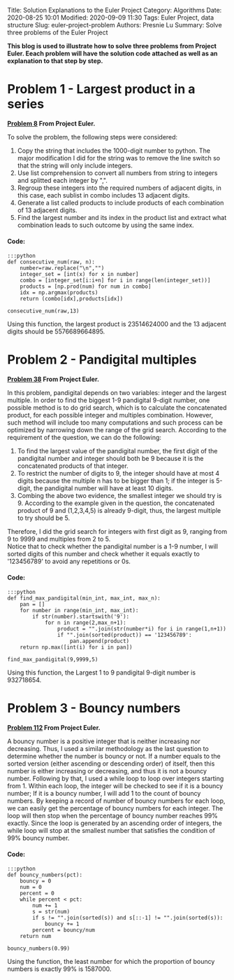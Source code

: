 Title: Solution Explanations to the Euler Project
Category: Algorithms
Date: 2020-08-25 10:01
Modified: 2020-09-09 11:30
Tags: Euler Project, data structure
Slug: euler-project-problem
Authors: Presnie Lu
Summary: Solve three problems of the Euler Project

**This blog is used to illustrate how to solve three problems from Project Euler. Eeach problem will have the solution code attached as well as an explanation to that step by step.**
  

# Problem 1 - Largest product in a series
**[Problem 8](https://projecteuler.net/problem=8) From Project Euler.**   
  
To solve the problem, the following steps were considered:  
1. Copy the string that includes the 1000-digit number to python. The major modification I did for the string was to remove the line switch so that the string will only include integers.  
2. Use list comprehension to convert all numbers from string to integers and splitted each integer by ",".  
3. Regroup these integers into the required numbers of adjacent digits, in this case, each sublist in combo includes 13 adjacent digits.  
4. Generate a list called products to include products of each combination of 13 adjacent digits.  
5. Find the largest number and its index in the product list and extract what combination leads to such outcome by using the same index. 

#### Code:  

    :::python
    def consecutive_num(raw, n):
        number=raw.replace("\n","")
        integer_set = [int(x) for x in number]
        combo = [integer_set[i:i+n] for i in range(len(integer_set))]
        products = [np.prod(num) for num in combo]
        idx = np.argmax(products)
        return (combo[idx],products[idx])
    
    consecutive_num(raw,13)

Using this function, the largest product is 23514624000 and the 13 adjacent digits should be 5576689664895.
  

# Problem 2 - Pandigital multiples
**[Problem 38](https://projecteuler.net/problem=38) From Project Euler.** 

In this problem, pandigital depends on two variables: integer and the largest multiple. In order to find the biggest 1-9 pandigital 9-digit number, one possible method is to do grid search, which is to calculate the concatenated product, for each possible integer and multiples combination. However, such method will include too many computations and such process can be optimized by narrowing down the range of the grid search. According to the requirement of the question, we can do the following:  
  
1. To find the largest value of the pandigital number, the first digit of the pandigital number and integer should both be 9 because it is the concatenated products of that integer.  
2. To restrict the number of digits to 9, the integer should have at most 4 digits because the multiple n has to be bigger than 1; if the integer is 5-digit, the pandigital number will have at least 10 digits.   
3. Combing the above two evidence, the smallest integer we should try is 9. According to the example given in the question, the concatenated product of 9 and (1,2,3,4,5) is already 9-digit, thus, the largest multiple to try should be 5.   

Therefore, I did the grid search for integers with first digit as 9, ranging from 9 to 9999 and multiples from 2 to 5.  
Notice that to check whether the pandigital number is a 1-9 number, I will sorted digits of this number and check whether it equals exactly to '123456789' to avoid any repetitions or 0s.   

#### Code: 

    :::python
    def find_max_pandigital(min_int, max_int, max_n):
        pan = []
        for number in range(min_int, max_int):
            if str(number).startswith('9'):
                for n in range(2,max_n+1):
                    product = "".join(str(number*i) for i in range(1,n+1))
                    if "".join(sorted(product)) == '123456789':
                        pan.append(product)
        return np.max([int(i) for i in pan])
        
    find_max_pandigital(9,9999,5)

Using this function, the Largest 1 to 9 pandigital 9-digit number is 932718654.
  

# Problem 3 - Bouncy numbers
**[Problem 112](https://projecteuler.net/problem=112) From Project Euler.**

A bouncy number is a positive integer that is neither increasing nor decreasing. Thus, I used a similar methodology as the last question to determine whether the number is bouncy or not. If a number equals to the sorted version (either ascending or descending order) of itself, then this number is either increasing or decreasing, and thus it is not a bouncy number. Following by that, I used a while loop to loop over integers starting from 1. Within each loop, the integer will be checked to see if it is a bouncy number; If it is a bouncy number, I will add 1 to the count of bouncy numbers. By keeping a record of number of bouncy numbers for each loop, we can easily get the percentage of bouncy numbers for each integer. The loop will then stop when the percentage of bouncy number reaches 99% exactly. Since the loop is generated by an ascending order of integers, the while loop will stop at the smallest number that satisfies the condition of 99% bouncy number.

#### Code: 

    :::python
    def bouncy_numbers(pct):
        bouncy = 0
        num = 0
        percent = 0
        while percent < pct:
            num += 1
            s = str(num)
            if s != "".join(sorted(s)) and s[::-1] != "".join(sorted(s)):
                bouncy += 1 
            percent = bouncy/num
        return num
    
    bouncy_numbers(0.99)

Using the function, the least number for which the proportion of bouncy numbers is exactly 99% is 1587000.